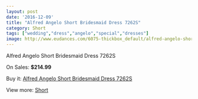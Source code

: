 ```yaml
---
layout: post
date: '2016-12-09'
title: "Alfred Angelo Short Bridesmaid Dress 7262S"
category: Short
tags: ["wedding","dress","angelo","special","dresses"]
image: http://www.eudances.com/6075-thickbox_default/alfred-angelo-short-bridesmaid-dress-7262s.jpg
---
```

Alfred Angelo Short Bridesmaid Dress 7262S

On Sales: **$214.99**
<a href="https://www.eudances.com/en/short/2165-alfred-angelo-short-bridesmaid-dress-7262s.html"><amp-img layout="responsive" width="600" height="600" src="//www.eudances.com/6075-thickbox_default/alfred-angelo-short-bridesmaid-dress-7262s.jpg" alt="Alfred Angelo Short Bridesmaid Dress 7262S 0" /></a>

Buy it: [Alfred Angelo Short Bridesmaid Dress 7262S](https://www.eudances.com/en/short/2165-alfred-angelo-short-bridesmaid-dress-7262s.html "Alfred Angelo Short Bridesmaid Dress 7262S")

View more: [Short](https://www.eudances.com/en/25-short "Short")